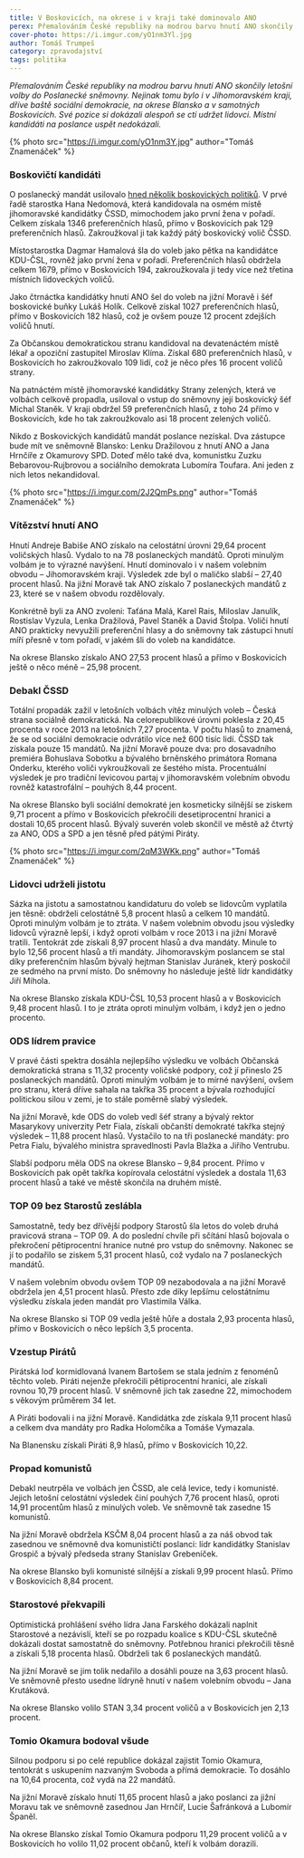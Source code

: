 ```yaml
---
title: V Boskovicích, na okrese i v kraji také dominovalo ANO
perex: Přemalováním České republiky na modrou barvu hnutí ANO skončily letošní volby do Poslanecké sněmovny. Nejinak tomu bylo i v Jihomoravském kraji, dříve baště sociální demokracie, na okrese Blansko a v samotných Boskovicích.
cover-photo: https://i.imgur.com/yO1nm3Yl.jpg
author: Tomáš Trumpeš
category: zpravodajství
tags: politika
---
```


*Přemalováním České republiky na modrou barvu hnutí ANO skončily letošní volby do Poslanecké sněmovny. Nejinak tomu bylo i v Jihomoravském kraji, dříve baště sociální demokracie, na okrese Blansko a v samotných Boskovicích. Své pozice si dokázali alespoň se ctí udržet lidovci. Místní kandidáti na poslance uspět nedokázali.*

{% photo src="https://i.imgur.com/yO1nm3Y.jpg" author="Tomáš Znamenáček" %}

### Boskovičtí kandidáti

O poslanecký mandát usilovalo [hned několik boskovických politiků](http://www.ohlasy.info/clanky/2017/09/snemovna-kandidati.html). V prvé řadě starostka Hana Nedomová, která kandidovala na osmém místě jihomoravské kandidátky ČSSD, mimochodem jako první žena v pořadí. Celkem získala 1346 preferenčních hlasů, přímo v Boskovicích pak 129 preferenčních hlasů. Zakroužkoval ji tak každý pátý boskovický volič ČSSD.

Místostarostka Dagmar Hamalová šla do voleb jako pětka na kandidátce KDU-ČSL, rovněž jako první žena v pořadí. Preferenčních hlasů obdržela celkem 1679, přímo v Boskovicích 194, zakroužkovala ji tedy více než třetina místních lidoveckých voličů.

Jako čtrnáctka kandidátky hnutí ANO šel do voleb na jižní Moravě i šéf boskovické buňky Lukáš Holík. Celkově získal 1027 preferenčních hlasů, přímo v Boskovicích 182 hlasů, což je ovšem pouze 12 procent zdejších voličů hnutí.

Za Občanskou demokratickou stranu kandidoval na devatenáctém místě lékař a opoziční zastupitel Miroslav Klíma. Získal 680 preferenčních hlasů, v Boskovicích ho zakroužkovalo 109 lidí, což je něco přes 16 procent voličů strany.

Na patnáctém místě jihomoravské kandidátky Strany zelených, která ve volbách celkově propadla, usiloval o vstup do sněmovny její boskovický šéf Michal Staněk. V kraji obdržel 59 preferenčních hlasů, z toho 24 přímo v Boskovicích, kde ho tak zakroužkovalo asi 18 procent zelených voličů.

Nikdo z Boskovických kandidátů mandát poslance nezískal. Dva zástupce bude mít ve sněmovně Blansko: Lenku Dražilovou z hnutí ANO a Jana Hrnčíře z Okamurovy SPD. Doteď mělo také dva, komunistku Zuzku Bebarovou-Rujbrovou a sociálního demokrata Lubomíra Toufara. Ani jeden z nich letos nekandidoval.

{% photo src="https://i.imgur.com/2J2QmPs.png" author="Tomáš Znamenáček" %}

### Vítězství hnutí ANO

Hnutí Andreje Babiše ANO získalo na celostátní úrovni 29,64 procent voličských hlasů. Vydalo to na 78 poslaneckých mandátů. Oproti minulým volbám je to výrazné navýšení. Hnutí dominovalo i v našem volebním obvodu – Jihomoravském kraji. Výsledek zde byl o maličko slabší – 27,40 procent hlasů. Na jižní Moravě tak ANO získalo 7 poslaneckých mandátů z 23, které se v našem obvodu rozdělovaly.

Konkrétně byli za ANO zvoleni: Taťána Malá, Karel Rais, Miloslav Janulík, Rostislav Vyzula, Lenka Dražilová, Pavel Staněk a David Štolpa. Voliči hnutí ANO prakticky nevyužili preferenční hlasy a do sněmovny tak zástupci hnutí míří přesně v tom pořadí, v jakém šli do voleb na kandidátce.

Na okrese Blansko získalo ANO 27,53 procent hlasů a přímo v Boskovicích ještě o něco méně – 25,98 procent. 

### Debakl ČSSD

Totální propadák zažil v letošních volbách vítěz minulých voleb – Česká strana sociálně demokratická. Na celorepublikové úrovni poklesla z 20,45 procenta v roce 2013 na letošních 7,27 procenta. V počtu hlasů to znamená, že se od sociální demokracie odvrátilo více než 600 tisíc lidí. ČSSD tak získala pouze 15 mandátů. Na jižní Moravě pouze dva: pro dosavadního premiéra Bohuslava Sobotku a bývalého brněnského primátora Romana Onderku, kterého voliči vykroužkovali ze šestého místa. Procentuální výsledek je pro tradiční levicovou partaj v jihomoravském volebním obvodu rovněž katastrofální – pouhých 8,44 procent.

Na okrese Blansko byli sociální demokraté jen kosmeticky silnější se ziskem 9,71 procent a přímo v Boskovicích překročili desetiprocentní hranici a dostali 10,65 procent hlasů. Bývalý suverén voleb skončil ve městě až čtvrtý za ANO, ODS a SPD a jen těsně před pátými Piráty.

{% photo src="https://i.imgur.com/2qM3WKk.png" author="Tomáš Znamenáček" %}

### Lidovci udrželi jistotu

Sázka na jistotu a samostatnou kandidaturu do voleb se lidovcům vyplatila jen těsně: obdrželi celostátně 5,8 procent hlasů a celkem 10 mandátů. Oproti minulým volbám je to ztráta. V našem volebním obvodu jsou výsledky lidovců výrazně lepší, i když oproti volbám v roce 2013 i na jižní Moravě tratili. Tentokrát zde získali 8,97 procent hlasů a dva mandáty. Minule to bylo 12,56 procent hlasů a tři mandáty. Jihomoravským poslancem se stal díky preferenčním hlasům bývalý hejtman Stanislav Juránek, který poskočil ze sedmého na první místo. Do sněmovny ho následuje ještě lídr kandidátky Jiří Mihola.

Na okrese Blansko získala KDU-ČSL 10,53 procent hlasů a v Boskovicích 9,48 procent hlasů. I to je ztráta oproti minulým volbám, i když jen o jedno procento. 

### ODS lídrem pravice

V pravé části spektra dosáhla nejlepšího výsledku ve volbách Občanská demokratická strana s 11,32 procenty voličské podpory, což jí přineslo 25 poslaneckých mandátů. Oproti minulým volbám je to mírné navýšení, ovšem pro stranu, která dříve sahala na takřka 35 procent a bývala rozhodující politickou silou v zemi, je to stále poměrně slabý výsledek.

Na jižní Moravě, kde ODS do voleb vedl šéf strany a bývalý rektor Masarykovy univerzity Petr Fiala, získali občanští demokraté takřka stejný výsledek – 11,88 procent hlasů. Vystačilo to na tři poslanecké mandáty: pro Petra Fialu, bývalého ministra spravedlnosti Pavla Blažka a Jiřího Ventrubu.

Slabší podporu měla ODS na okrese Blansko – 9,84 procent. Přímo v Boskovicích pak opět takřka kopírovala celostátní výsledek a dostala 11,63 procent hlasů a také ve městě skončila na druhém místě.

### TOP 09 bez Starostů zeslábla

Samostatně, tedy bez dřívější podpory Starostů šla letos do voleb druhá pravicová strana – TOP 09. A do poslední chvíle při sčítání hlasů bojovala o překročení pětiprocentní hranice nutné pro vstup do sněmovny. Nakonec se jí to podařilo se ziskem 5,31 procent hlasů, což vydalo na 7 poslaneckých mandátů.

V našem volebním obvodu ovšem TOP 09 nezabodovala a na jižní Moravě obdržela jen 4,51 procent hlasů. Přesto zde díky lepšímu celostátnímu výsledku získala jeden mandát pro Vlastimila Válka.

Na okrese Blansko si TOP 09 vedla ještě hůře a dostala 2,93 procenta hlasů, přímo v Boskovicích o něco lepších 3,5 procenta.

### Vzestup Pirátů

Pirátská loď kormidlovaná Ivanem Bartošem se stala jedním z fenoménů těchto voleb. Piráti nejenže překročili pětiprocentní hranici, ale získali rovnou 10,79 procent hlasů. V sněmovně jich tak zasedne 22, mimochodem s věkovým průměrem 34 let. 

A Piráti bodovali i na jižní Moravě. Kandidátka zde získala 9,11 procent hlasů a celkem dva mandáty pro Radka Holomčíka a Tomáše Vymazala.

Na Blanensku získali Piráti 8,9 hlasů, přímo v Boskovicích 10,22.

### Propad komunistů

Debakl neutrpěla ve volbách jen ČSSD, ale celá levice, tedy i komunisté. Jejich letošní celostátní výsledek činí pouhých 7,76 procent hlasů, oproti 14,91 procentům hlasů z minulých voleb. Ve sněmovně tak zasedne 15 komunistů.

Na jižní Moravě obdržela KSČM 8,04 procent hlasů a za náš obvod tak zasednou ve sněmovně dva komunističtí poslanci: lídr kandidátky Stanislav Grospič a bývalý předseda strany Stanislav Grebeníček.

Na okrese Blansko byli komunisté silnější a získali 9,99 procent hlasů. Přímo v Boskovicích 8,84 procent.

### Starostové překvapili

Optimistická prohlášení svého lídra Jana Farského dokázali naplnit Starostové a nezávislí, kteří se po rozpadu koalice s KDU-ČSL skutečně dokázali dostat samostatně do sněmovny. Potřebnou hranici překročili těsně a získali 5,18 procenta hlasů. Obdrželi tak 6 poslaneckých mandátů.

Na jižní Moravě se jim tolik nedařilo a dosáhli pouze na 3,63 procent hlasů. Ve sněmovně přesto usedne lídryně hnutí v našem volebním obvodu – Jana Krutáková.

Na okrese Blansko volilo STAN 3,34 procent voličů a v Boskovicích jen 2,13 procent.

### Tomio Okamura bodoval všude

Silnou podporu si po celé republice dokázal zajistit Tomio Okamura, tentokrát s uskupením nazvaným Svoboda a přímá demokracie. To dosáhlo na 10,64 procenta, což vydá na 22 mandátů.

Na jižní Moravě získalo hnutí 11,65 procent hlasů a jako poslanci za jižní Moravu tak ve sněmovně zasednou Jan Hrnčíř, Lucie Šafránková a Lubomír Španěl. 

Na okrese Blansko získal Tomio Okamura podporu 11,29 procent voličů a v Boskovicích ho volilo 11,02 procent občanů, kteří k volbám dorazili.
